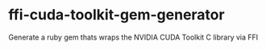 # ffi-cuda-toolkit-gem-generator
Generate a ruby gem thats wraps the NVIDIA CUDA Toolkit C library via FFI
